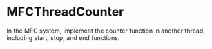 # MFCThreadCounter
In the MFC system, implement the counter function in another thread, including start, stop, and end functions.
